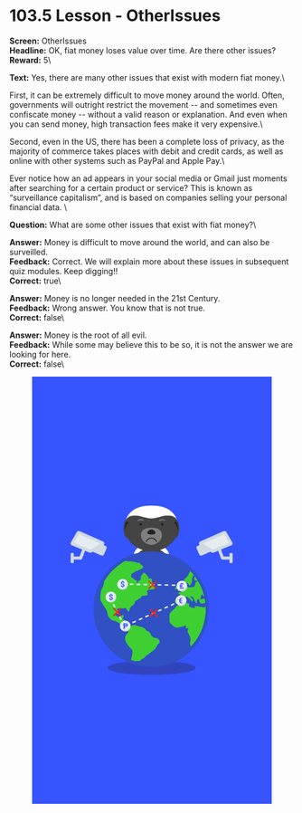 # 103.5 Lesson - OtherIssues

**Screen:** OtherIssues\
**Headline:** OK, fiat money loses value over time. Are there other issues?\
**Reward:** 5\

**Text:** Yes, there are many other issues that exist with modern fiat money.\


First, it can be extremely difficult to move money around the world. Often, governments will outright restrict the movement -- and sometimes even confiscate money -- without a valid reason or explanation. And even when you can send money, high transaction fees make it very expensive.\


Second, even in the US, there has been a complete loss of privacy, as the majority of commerce takes places with debit and credit cards, as well as online with other systems such as PayPal and Apple Pay.\


Ever notice how an ad appears in your social media or Gmail just moments after searching for a certain product or service? This is known as “surveillance capitalism”, and is based on companies selling your personal financial data.
\

**Question:** What are some other issues that exist with fiat money?\

**Answer:** Money is difficult to move around the world, and can also be surveilled.\
**Feedback:** Correct. We will explain more about these issues in subsequent quiz modules. Keep digging!!\
**Correct:** true\

**Answer:** Money is no longer needed in the 21st Century.\
**Feedback:** Wrong answer. You know that is not true.\
**Correct:** false\

**Answer:** Money is the root of all evil.\
**Feedback:** While some may believe this to be so, it is not the answer we are looking for here.\
**Correct:** false\


<figure><img src="../.gitbook/assets/image (4).png" alt=""><figcaption></figcaption></figure>

